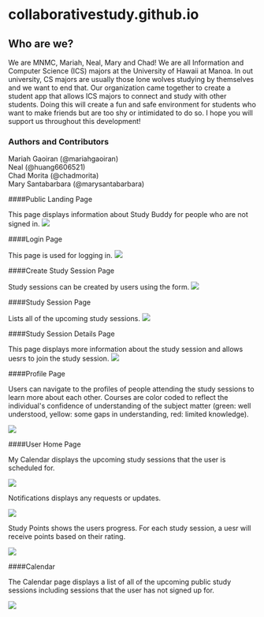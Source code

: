 # collaborativestudy.github.io

## Who are we?
We are MNMC, Mariah, Neal, Mary and Chad! We are all Information and Computer Science (ICS) majors at the University of Hawaii at Manoa. In out university, CS majors are usually those lone wolves studying by themselves and we want to end that. Our organization came together to create a student app that allows ICS majors to connect and study with other students. Doing this will create a fun and safe environment for students who want to make friends but are too shy or intimidated to do so. I hope you will support us throughout this development!

### Authors and Contributors
Mariah Gaoiran (@mariahgaoiran)   
Neal (@huang6606521)  
Chad Morita (@chadmorita)    
Mary Santabarbara (@marysantabarbara)       

####Public Landing Page

This page displays information about Study Buddy for people who are not signed in.
<img class="ui fluid centered image" src="/screenshots/Chad/public-landing.png">


####Login Page

This page is used for logging in.
<img class="ui fluid centered image" src="/screenshots/Chad/login.png">


####Create Study Session Page

Study sessions can be created by users using the form.
<img class="ui fluid centered image" src="/screenshots/Chad/create-study-session-2.png">


####Study Session Page

Lists all of the upcoming study sessions.
<img class="ui fluid centered image" src="/screenshots/Chad/study-session.png">


####Study Session Details Page

This page displays more information about the study session and allows uesrs to join the study session.
<img class="ui fluid centered image" src="/screenshots/Chad/study-session-details.png">


####Profile Page

Users can navigate to the profiles of people attending the study sessions to learn more about each other. Courses are color coded to reflect the individual's confidence of understanding of the subject matter (green: well understood, yellow: some gaps in understanding, red: limited knowledge). 

<img class="ui fluid centered image" src="/screenshots/Chad/profile-2.png">


####User Home Page

My Calendar displays the upcoming study sessions that the user is scheduled for.

<img class="ui fluid centered image" src="/screenshots/Chad/user-home1.png">


Notifications displays any requests or updates.

<img class="ui fluid centered image" src="/screenshots/Chad/user-home2.png">

Study Points shows the users progress. For each study session, a uesr will receive points based on their rating.

<img class="ui fluid centered image" src="/screenshots/Chad/user-home3.png">


####Calendar

The Calendar page displays a list of all of the upcoming public study sessions including sessions that the user has not signed up for.
 
 <img class="ui fluid centered image" src="/screenshots/Chad/calendar.png">
